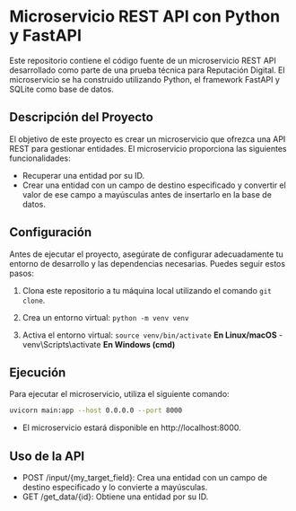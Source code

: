 # Microservicio REST API con Python y FastAPI

Este repositorio contiene el código fuente de un microservicio REST API desarrollado como parte de una prueba técnica para Reputación Digital. El microservicio se ha construido utilizando Python, el framework FastAPI y SQLite como base de datos.

## Descripción del Proyecto

El objetivo de este proyecto es crear un microservicio que ofrezca una API REST para gestionar entidades. El microservicio proporciona las siguientes funcionalidades:

- Recuperar una entidad por su ID.
- Crear una entidad con un campo de destino especificado y convertir el valor de ese campo a mayúsculas antes de insertarlo en la base de datos.

## Configuración

Antes de ejecutar el proyecto, asegúrate de configurar adecuadamente tu entorno de desarrollo y las dependencias necesarias. Puedes seguir estos pasos:

1. Clona este repositorio a tu máquina local utilizando el comando `git clone`.

2. Crea un entorno virtual: `python -m venv venv`

3. Activa el entorno virtual: `source venv/bin/activate` __En Linux/macOS__ - venv\Scripts\activate __En Windows (cmd)__

## Ejecución

Para ejecutar el microservicio, utiliza el siguiente comando:

```bash
uvicorn main:app --host 0.0.0.0 --port 8000
```
- El microservicio estará disponible en http://localhost:8000.

## Uso de la API

- POST /input/{my_target_field}: Crea una entidad con un campo de destino especificado y lo convierte a mayúsculas.
 - GET /get_data/{id}: Obtiene una entidad por su ID.

